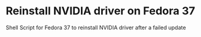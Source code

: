 # Reinstall NVIDIA driver on Fedora 37
Shell Script for Fedora 37 to reinstall NVIDIA driver after a failed update
